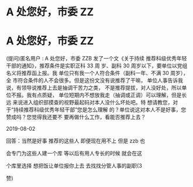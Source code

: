 # A 处您好，市委 ZZ

# A 处您好，市委 ZZ

(提问)匿名用户 : A 处您好，市委 ZZB 发了一个文《关于持续 推荐科级优秀年轻干部的通知》，推荐条件是实职正科 33 周 岁、副科 30 周岁以下，要单位以党组名义将推荐函上报。我 单位只有我一个人符合条件（副科一年、不满 30 周岁），全 市符合条件的人不会很多。但是这份文没有说推荐了干嘛， 单位人事告诉我说，有领导说推荐上去是抽调干苦力之类， 不是推荐提拔，对人没好处，所以单位不报。我有点质疑， 单位短期内不想放我走（抽调或正调）可以理解，但是长远 来说进入组织部摸查的视野最起码对本人没什么坏处吧。特 想请教您，对于“持续推荐科级优秀年轻干部”您是怎么理解 的？单位说这对本人不是好事，您赞成吗？您觉得我还要不 要再做什么工作，看能否推荐上去？

2019-08-02

回答：当然是好事 推荐的这些人 即便现在用不上 但是 zzb 也

会专门为这些人建一个库 等以后有用人专长的时候 就会在这

个库里选择 想把饭让单位报你上去 去找找分管人事的副职(3

赞)